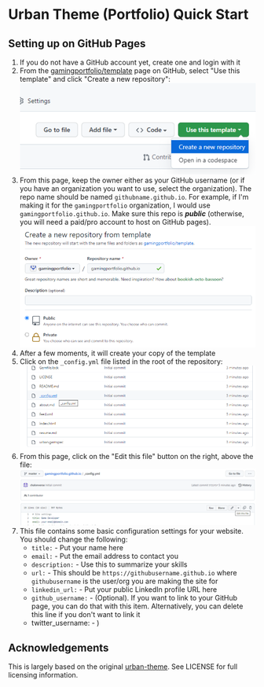 # Urban Theme (Portfolio) Quick Start

## Setting up on GitHub Pages

1. If you do not have a GitHub account yet, create one and login with it
2. From the [gamingportfolio/template](gamingportfolio/template) page on GitHub, select "Use this template" and click "Create a new repository":
   ![Use this template](_docs/1.png)
3. From this page, keep the owner either as your GitHub username (or if you have an organization you want to use, select the organization). The repo name should be named `githubname.github.io`. For example, if I'm making it for the `gamingportfolio` organization, I would use `gamingportfolio.github.io`. Make sure this repo is ***public*** (otherwise, you will need a paid/pro account to host on GitHub pages).
   ![Repository name](_docs/2.png)
4. After a few moments, it will create your copy of the template
5. Click on the `_config.yml` file listed in the root of the repository:
   ![_config.yml](_docs/3.png)
6. From this page, click on the "Edit this file" button on the right, above the file:
   ![Edit this file](_docs/4.png)
7. This file contains some basic configuration settings for your website. You should change the following:
   * `title:` - Put your name here
   * `email:` - Put the email address to contact you
   * `description:` - Use this to summarize your skills
   * `url:` - This should be `https://githubusername.github.io` where `githubusername` is the user/org you are making the site for
   * `linkedin_url:` - Put your public LinkedIn profile URL here
   * `github_username:` - (Optional). If you want to link to your GitHub page, you can do that with this item. Alternatively, you can delete this line if you don't want to link it
   * twitter_username: - )

## Acknowledgements

This is largely based on the original [urban-theme](https://github.com/midzer/urban-theme). See LICENSE for full licensing information.
